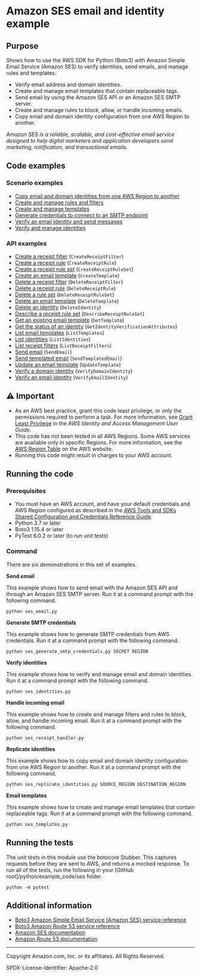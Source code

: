 # Amazon SES email and identity example

## Purpose

Shows how to use the AWS SDK for Python (Boto3) with Amazon Simple Email Service 
(Amazon SES) to verify identities, send emails, and manage rules and templates.

* Verify email address and domain identities.
* Create and manage email templates that contain replaceable tags.
* Send email by using the Amazon SES API or an Amazon SES SMTP server.
* Create and manage rules to block, allow, or handle incoming emails. 
* Copy email and domain identity configuration from one AWS Region to another.

*Amazon SES is a reliable, scalable, and cost-effective email service designed to help 
digital marketers and application developers send marketing, notification, and 
transactional emails.*

## Code examples

### Scenario examples

* [Copy email and domain identities from one AWS Region to another](ses_replicate_identities.py)
* [Create and manage rules and filters](ses_receipt_handler.py)
* [Create and manage templates](ses_templates.py)
* [Generate credentials to connect to an SMTP endpoint](ses_generate_smtp_credentials.py)
* [Verify an email identity and send messages](ses_email.py)
* [Verify and manage identities](ses_identities.py)

### API examples

* [Create a receipt filter](ses_receipt_handler.py)
(`CreateReceiptFilter`)
* [Create a receipt rule](ses_receipt_handler.py)
(`CreateReceiptRule`)
* [Create a receipt rule set](ses_receipt_handler.py)
(`CreateReceiptRuleSet`)
* [Create an email template](ses_templates.py)
(`CreateTemplate`)
* [Delete a receipt filter](ses_receipt_handler.py)
(`DeleteReceiptFilter`)
* [Delete a receipt rule](ses_receipt_handler.py)
(`DeleteReceiptRule`)
* [Delete a rule set](ses_receipt_handler.py)
(`DeleteReceiptRuleSet`)
* [Delete an email template](ses_templates.py)
(`DeleteTemplate`)
* [Delete an identity](ses_identities.py)
(`DeleteIdentity`)
* [Describe a receipt rule set](ses_receipt_handler.py)
(`DescribeReceiptRuleSet`)
* [Get an existing email template](ses_templates.py)
(`GetTemplate`)
* [Get the status of an identity](ses_identities.py)
(`GetIdentityVerificationAttributes`)
* [List email templates](ses_templates.py)
(`ListTemplates`)
* [List identities](ses_identities.py)
(`ListIdentities`)
* [List receipt filters](ses_receipt_handler.py)
(`ListReceiptFilters`)
* [Send email](ses_email.py)
(`SendEmail`)
* [Send templated email](ses_email.py)
(`SendTemplatedEmail`)
* [Update an email template](ses_templates.py)
(`UpdateTemplate`)
* [Verify a domain identity](ses_identities.py)
(`VerifyDomainIdentity`)
* [Verify an email identity](ses_identities.py)
(`VerifyEmailIdentity`)

## ⚠ Important

- As an AWS best practice, grant this code least privilege, or only the 
  permissions required to perform a task. For more information, see 
  [Grant Least Privilege](https://docs.aws.amazon.com/IAM/latest/UserGuide/best-practices.html#grant-least-privilege) 
  in the *AWS Identity and Access Management 
  User Guide*.
- This code has not been tested in all AWS Regions. Some AWS services are 
  available only in specific Regions. For more information, see the 
  [AWS Region Table](https://aws.amazon.com/about-aws/global-infrastructure/regional-product-services/)
  on the AWS website.
- Running this code might result in charges to your AWS account.

## Running the code

### Prerequisites

- You must have an AWS account, and have your default credentials and AWS Region
  configured as described in the [AWS Tools and SDKs Shared Configuration and
  Credentials Reference Guide](https://docs.aws.amazon.com/credref/latest/refdocs/creds-config-files.html).
- Python 3.7 or later
- Boto3 1.15.4 or later
- PyTest 6.0.2 or later (to run unit tests)

### Command

There are six demonstrations in this set of examples.

**Send email**

This example shows how to send email with the Amazon SES API and through an 
Amazon SES SMTP server. Run it at a command prompt with the following command.

```
python ses_email.py
``` 

**Generate SMTP credentials**

This example shows how to generate SMTP credentials from AWS credentials. Run it 
at a command prompt with the following command.

```
python ses_generate_smtp_credentials.py SECRET REGION
``` 

**Verify identities**

This example shows how to verify and manage email and domain identities. Run it 
at a command prompt with the following command.

```
python ses_identities.py
``` 

**Handle incoming email**

This example shows how to create and manage filters and rules to block, allow,
and handle incoming email. Run it at a command prompt with the following command.

```
python ses_receipt_handler.py
``` 

**Replicate identities**

This example shows how to copy email and domain identity configuration from one
AWS Region to another. Run it at a command prompt with the following command.

```
python ses_replicate_identities.py SOURCE_REGION DESTINATION_REGION
``` 

**Email templates**

This example shows how to create and manage email templates that contain replaceable
tags. Run it at a command prompt with the following command.

```
python ses_templates.py
``` 

## Running the tests

The unit tests in this module use the botocore Stubber. This captures requests before 
they are sent to AWS, and returns a mocked response. To run all of the tests, 
run the following in your [GitHub root]/python/example_code/ses 
folder.

```    
python -m pytest
```

## Additional information

- [Boto3 Amazon Simple Email Service (Amazon SES) service reference](https://boto3.amazonaws.com/v1/documentation/api/latest/reference/services/ses.html)
- [Boto3 Amazon Route 53 service reference](https://boto3.amazonaws.com/v1/documentation/api/latest/reference/services/route53.html)
- [Amazon SES documentation](https://docs.aws.amazon.com/ses/)
- [Amazon Route 53 documentation](https://docs.aws.amazon.com/route53/)

---
Copyright Amazon.com, Inc. or its affiliates. All Rights Reserved.

SPDX-License-Identifier: Apache-2.0
